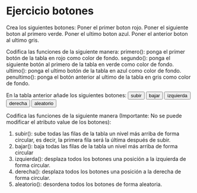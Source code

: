 # Ejercicio botones

Crea los siguientes botones:
    Poner el primer boton rojo.
    Poner el siguiente boton al primero verde.
    Poner el ultimo boton azul.
    Poner el anterior boton al ultimo gris.

Codifica las funciones de la siguiente manera:
primero(): ponga el primer botón de la tabla en rojo como color de fondo.
segundo(): ponga el siguiente botón al primero de la tabla en verde como color de fondo.
ultimo(): ponga el ultimo botón de la tabla en azul como color de fondo.
penultimo(): ponga el botón anterior al ultimo de la tabla en gris como color de fondo.

En la tabla anterior añade los siguientes botones:
<input type="button" value="subir" onclick="subir()">
<input type="button" value="bajar" onclick="bajar()">
<input type="button" value="izquierda" onclick="izquierda()">
<input type="button" value="derecha" onclick="derecha()">
<input type="button" value="aleatorio" onclick="aleatorio()">

Codifica las funciones de la siguiente manera (Importante: No se puede modificar el
atributo value de los botones):

1. subir(): sube todas las filas de la tabla un nivel más arriba de forma circular, es decir, la
    primera fila será la última después de subir.
2. bajar(): baja todas las filas de la tabla un nivel más arriba de forma circular
3. izquierda(): desplaza todos los botones una posición a la izquierda de forma circular.
4. derecha(): desplaza todos los botones una posición a la derecha de forma circular.
5. aleatorio(): desordena todos los botones de forma aleatoria.